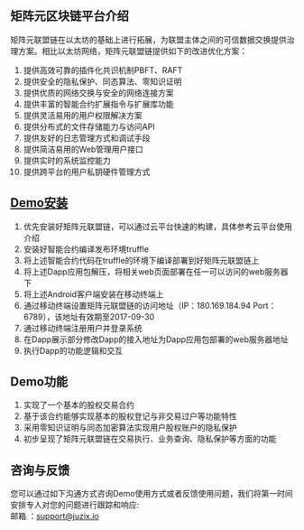## 矩阵元区块链平台介绍 ##
矩阵元联盟链在以太坊的基础上进行拓展，为联盟主体之间的可信数据交换提供治理方案。相比以太坊网络，矩阵元联盟链提供如下的改进优化方案：  
1. 提供高效可靠的插件化共识机制PBFT、RAFT  
2. 提供安全的隐私保护、同态算法、零知识证明  
3. 提供优质的网络交换与安全的网络连接方案  
4. 提供丰富的智能合约扩展指令与扩展库功能  
5. 提供灵活易用的用户权限解决方案  
6. 提供分布式的文件存储能力与访问API  
7. 提供友好的日志管理方式和调试手段  
8. 提供简洁易用的Web管理用户接口  
9. 提供实时的系统监控能力  
10. 提供跨平台的用户私钥硬件管理方式  

## [Demo安装](https://github.com/Juzix/wiki/blob/master/BlockChain-Demo-Guide.md) ##
1. 优先安装好矩阵元联盟链，可以通过云平台快速的构建，具体参考云平台使用介绍  
2. 安装好智能合约编译发布环境truffle  
3. 将上述智能合约代码在truffle的环境下编译部署到好矩阵元联盟链上  
4. 将上述Dapp应用包解压，将相关web页面部署在任一可以访问的web服务器下  
5. 将上述Android客户端安装在移动终端上  
6. 通过移动终端设置矩阵元联盟链的访问地址（IP：180.169.184.94 Port：6789），该地址有效期至2017-09-30  
7. 通过移动终端注册用户并登录系统  
8. 在Dapp展示部分修改Dapp的接入地址为Dapp应用包部署的web服务器地址  
9. 执行Dapp的功能逻辑和交互  

## Demo功能 ##
1. 实现了一个基本的股权交易合约  
2. 基于该合约能够实现基本的股权登记与非交易过户等功能特性  
3. 采用零知识证明与同态加密算法实现用户股权账户的隐私保护  
4. 初步呈现了矩阵元联盟链在交易执行、业务查询、隐私保护等方面的功能  

## 咨询与反馈 ##
您可以通过如下沟通方式咨询Demo使用方式或者反馈使用问题，我们将第一时间安排专人对您的问题进行跟踪和响应:  
邮箱 ：support@juzix.io  
